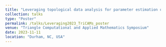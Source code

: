 ```yaml
---
title: "Leveraging topological data analysis for parameter estimation of an agent-based model"
collection: talks
type: "Poster"
permalink: /talks/Leveraging2023_TriCAMs_poster
venue: "Triangle Computational and Applied Mathematics Symposium"
date: 2023-11-11
location: "Durham, NC, USA"
---
```

